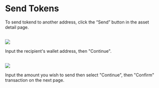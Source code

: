 # Send Tokens

To send tokend to another address, click the “Send” button in the asset detail page.

\
![](https://lh3.googleusercontent.com/MHc8Y4f9stKdTPfr1gVAyu2x4Rsq3ROg7PHJadT4wVLqDfDYdBk586ryNCrdP15Z1Stg83eumAISXY\_nvErhwM-i6DK2EGSb\_Gxs\_m2FR0rh5UDKG3027SwulxsicgvxVsALPS7xLzUeMDtu-dYBueU)

Input the recipient's wallet address, then "Continue".

\
![](https://lh3.googleusercontent.com/rYXtdfLjQZxjO0xS48XhnE9DnH7i0QvWUPOH\_fC6BP2U9-Igr9LWpEPvZm0rMYe7QI\_a46gsEZN54L0yrhya\_Sqe0XdmgOarEfnUeVF-0ljvNRhjinKvlEXXPHvAy2y-llg\_tlc0l2pBaNwfJy9RQu0)

Input the amount you wish to send then select "Continue", then "Confirm" transaction on the next page.
